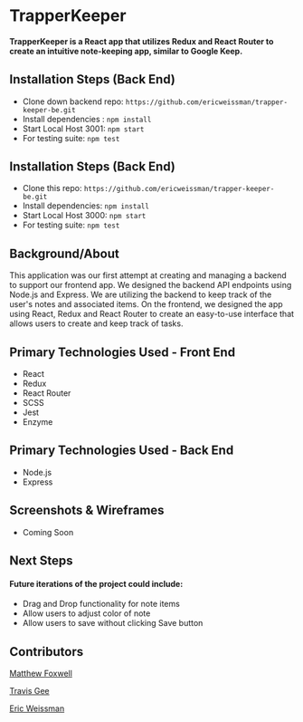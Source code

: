 # TrapperKeeper
#### TrapperKeeper is a React app that utilizes Redux and React Router to create an intuitive note-keeping app, similar to Google Keep.

## Installation Steps (Back End)
- Clone down backend repo: ```https://github.com/ericweissman/trapper-keeper-be.git```
- Install dependencies : ```npm install```
- Start Local Host 3001: ```npm start```
- For testing suite: ```npm test```

## Installation Steps (Back End)
- Clone this repo: ```https://github.com/ericweissman/trapper-keeper-be.git```
- Install dependencies: ```npm install```
- Start Local Host 3000: ```npm start```
- For testing suite: ```npm test```

## Background/About
This application was our first attempt at creating and managing a backend to support our frontend app. We designed the backend API endpoints using Node.js and Express. We are utilizing the backend to keep track of the user's notes and associated items. On the frontend, we designed the app using React, Redux and React Router to create an easy-to-use interface that allows users to create and keep track of tasks. 

## Primary Technologies Used - Front End
- React
- Redux
- React Router
- SCSS
- Jest
- Enzyme


## Primary Technologies Used - Back End
- Node.js
- Express

## Screenshots & Wireframes
- Coming Soon

## Next Steps
#### Future iterations of the project could include:
- Drag and Drop functionality for note items
- Allow users to adjust color of note
- Allow users to save without clicking Save button


## Contributors
[Matthew Foxwell](https://github.com/foxwellm)

[Travis Gee](https://github.com/geet084)

[Eric Weissman](https://github.com/ericweissman)
